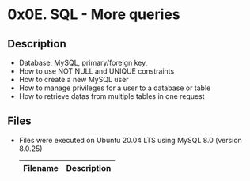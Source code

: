 # 0x0E. SQL - More queries


## Description
- Database, MySQL, primary/foreign key,
- How to use NOT NULL and UNIQUE constraints
- How to create a new MySQL user
- How to manage privileges for a user to a database or table
- How to retrieve datas from multiple tables in one request


## Files
- Files were executed on Ubuntu 20.04 LTS using MySQL 8.0 (version 8.0.25)

	| Filename | Description |
	| -------- | ----------- |
